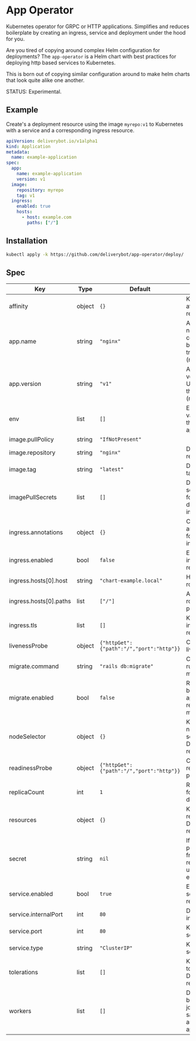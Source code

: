 # App Operator

Kubernetes operator for GRPC or HTTP applications. Simplifies and reduces
boilerplate by creating an ingress, service and deployment under the hood for
you.

Are you tired of copying around complex Helm configuration for deployments?
The `app-operator` is a Helm chart with best practices for deploying http based
services to Kubernetes.

This is born out of copying similar configuration around to make helm charts
that look quite alike one another.

STATUS: Experimental.

## Example

Create's a deployment resource using the image `myrepo:v1` to Kubernetes with
a service and a corresponding ingress resource.

```yaml
apiVersion: deliverybot.io/v1alpha1
kind: Application
metadata:
  name: example-application
spec:
  app:
    name: example-application
    version: v1
  image:
    repository: myrepo
    tag: v1
  ingress:
    enabled: true
    hosts:
      - host: example.com
        paths: ["/"]
```

## Installation

```bash
kubectl apply -k https://github.com/deliverybot/app-operator/deploy/
```

## Spec

| Key | Type | Default | Description |
|-----|------|---------|-------------|
| affinity | object | `{}` | Kubernetes affinity resource. |
| app.name | string | `"nginx"` | Application name: Can be consistent between tracks. (required) |
| app.version | string | `"v1"` | Application version: Unique tag for this release. (required) |
| env | list | `[]` | Environment variables for the application. |
| image.pullPolicy | string | `"IfNotPresent"` |  |
| image.repository | string | `"nginx"` | Docker image repository. |
| image.tag | string | `"latest"` | Docker image tag. |
| imagePullSecrets | list | `[]` | Defines secrets to use for pulling docker images. |
| ingress.annotations | object | `{}` | Configures annotations for the ingress. |
| ingress.enabled | bool | `false` | Enable ingress resource. |
| ingress.hosts[0].host | string | `"chart-example.local"` | Host name for routing traffic. |
| ingress.hosts[0].paths | list | `["/"]` | Array of routable paths. |
| ingress.tls | list | `[]` | Kubernetes ingress tls resource. |
| livenessProbe | object | `{"httpGet":{"path":"/","port":"http"}}` | Customize the livenessProbe. |
| migrate.command | string | `"rails db:migrate"` | Command to run on the migrate pod. |
| migrate.enabled | bool | `false` | Run a pod before the application is released to migrate. |
| nodeSelector | object | `{}` | Kubernetes node selectors for Deployment resources. |
| readinessProbe | object | `{"httpGet":{"path":"/","port":"http"}}` | Customize the readiness probe. |
| replicaCount | int | `1` | Replica count for deployments. |
| resources | object | `{}` | Kubernetes resources for Deployment resources. |
| secret | string | `nil` | If defined will pull all secrets from this resource using envFrom. |
| service.enabled | bool | `true` | Enable service resource. |
| service.internalPort | int | `80` | Deployment internal port. |
| service.port | int | `80` | Kubernetes service port. |
| service.type | string | `"ClusterIP"` | Kubernetes service type. |
| tolerations | list | `[]` | Kubernetes tolerations for Deployment resources. |
| workers | list | `[]` | Deploy background jobs with the same config as the main app. |
